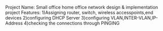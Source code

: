
Project Name: Small office home office network design &amp; implementation project 
Features:
1)Assigning router, switch, wireless accesspoints,end devices
2)configuring DHCP Server
3)configuring VLAN,INTER-VLAN,IP-Address
4)checking the connections through PINGING
